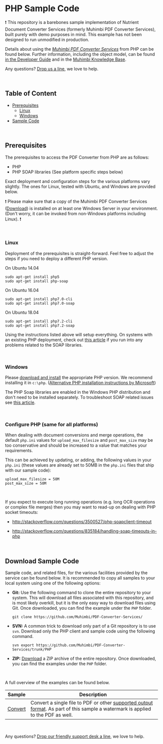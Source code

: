 # PHP Sample Code
:exclamation:
This repository is a barebones sample implementation of Nutrient Document Converter Services (formerly Muhimbi PDF Converter Services), built purely with demo purposes in mind. This example has not been designed to run unmodified in production.

Details about using the *[Muhimbi PDF Converter Services](http://www.muhimbi.com/Products/PDF-Converter-Services/summary.aspx)* from PHP can be found below. Further information, including the object model, can be found [in the Developer Guide](http://www.muhimbi.com/support/documentation/PDF-Converter-Services/User---Developer-Guide.aspx) and in the [Muhimbi Knowledge Base](https://support.muhimbi.com/hc/en-us/sections/206267927-PDF-Converter-Web-Service-Interface).

Any questions? [Drop us a line](http://www.muhimbi.com/contact.aspx), we love to help.

<br/>

## Table of Content
- [Prerequisites](#Prerequisites)
  - [Linux](#Linux)
  - [Windows](#Windows)
- [Sample Code](#Sample-Code)

<br/>

## Prerequisites
The prerequisites to access the PDF Converter from PHP are as follows:

* PHP 
* PHP SOAP libraries (See platform specific steps below)

Exact deployment and configuration steps for the various platforms vary slightly. The ones for Linux, tested with Ubuntu, and Windows are provided below.

:exclamation:
Please make sure that a copy of the Muhimbi PDF Converter Services ([Download](http://www.muhimbi.com/Products/PDF-Converter-Services/Free-Trial.aspx)) is installed on at least one Windows Server in your environment. (Don't worry, it can be invoked from non-Windows platforms including Linux).
:exclamation:

<br/>

### Linux
Deployment of the prerequisites is straight-forward. Feel free to adjust the steps if you need to deploy a different PHP version.

On Ubuntu 14.04

```
sudo apt-get install php5
sudo apt-get install php-soap
```

On Ubuntu 16.04

```
sudo apt-get install php7.0-cli
sudo apt-get install php7.0-soap
```

On Ubuntu 18.04
```
sudo apt-get install php7.2-cli
sudo apt-get install php7.2-soap
```

Using the instructions listed above will setup everything. On systems with an existing PHP deployment, check out [this article](https://stackoverflow.com/questions/11391442/fatal-error-class-soapclient-not-found) if you run into any problems related to the SOAP libraries.

<br/>

### Windows

Please [download and install](http://windows.php.net/download) the appropriate PHP version. We recommend installing it in `c:\php`. ([Alternative PHP installation instructions by Microsoft](https://docs.microsoft.com/en-us/iis/application-frameworks/scenario-build-a-php-website-on-iis/configuring-step-1-install-iis-and-php))

The PHP Soap libraries are enabled in the Windows PHP distribution and don't need to be installed separately. To troubleshoot SOAP related issues see [this article](https://stackoverflow.com/questions/29934167/set-up-php-soap-extension-in-windows).

<br/>

### Configure PHP (same for all platforms)

When dealing with document conversions and merge operations, the default `php.ini` values for `upload_max_filesize` and `post_max_size` may be too conservative and should be increased to a value that matches your requirements.

This can be achieved by updating, or adding, the following values in your `php.ini` (these values are already set to 50MB in the `php.ini` files that ship with our sample code):

```
upload_max_filesize = 50M
post_max_size = 50M
```

<br/>

If you expect to execute long running operations (e.g. long OCR operations or complex file merges) then you may want to read-up on dealing with PHP socket timeouts:

* http://stackoverflow.com/questions/3500527/php-soapclient-timeout 

* http://stackoverflow.com/questions/835184/handling-soap-timeouts-in-php 


<br/>



## Download Sample Code

Sample code, and related files, for the various facilities provided by the service can be found below. It is recommended to copy all samples to your local system using one of the following options:

- **Git:** Use the following command to clone the entire repository to your system. This will download all files associated with this repository, and is most likely overkill, but it is the only easy way to download files using Git. Once downloaded, you can find the example under the `PHP` folder.<br>
   
     `git clone https://github.com/Muhimbi/PDF-Converter-Services/`

- **SVN:** A common trick to download only part of a Git repository  is to use `svn`. Download only the PHP client and sample code using the following command.<br>

     `svn export https://github.com/Muhimbi/PDF-Converter-Services/trunk/PHP`

- **ZIP:** [Download](https://github.com/Muhimbi/PDF-Converter-Services/zipball/master/) a ZIP archive of the entire repository. Once downloaded, you can find the examples under the `PHP` folder.

<br/>

A full overview of the examples can be found below.

Sample								| Description
------------------------------------|---------------------------------------------------------
[Convert](Convert/)						| Convert a single file to PDF or other [supported output format](https://support.muhimbi.com/hc/en-us/articles/228089047-What-file-formats-types-are-supported-for-conversion-). As part of this sample a watermark is applied to the PDF as well.

<br/>


Any questions? [Drop our friendly support desk a line](http://www.muhimbi.com/contact.aspx), we love to help.

<br/>


